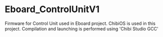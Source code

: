 # Eboard_ControlUnitV1
Firmware for Control Unit used in Eboard project.
ChibiOS is used in this project. Compilation and launching is performed using 'Chibi Studio GCC'